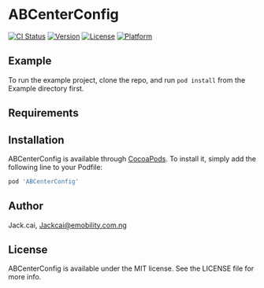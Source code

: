 # ABCenterConfig

[![CI Status](https://img.shields.io/travis/Jack.cai/ABCenterConfig.svg?style=flat)](https://travis-ci.org/Jack.cai/ABCenterConfig)
[![Version](https://img.shields.io/cocoapods/v/ABCenterConfig.svg?style=flat)](https://cocoapods.org/pods/ABCenterConfig)
[![License](https://img.shields.io/cocoapods/l/ABCenterConfig.svg?style=flat)](https://cocoapods.org/pods/ABCenterConfig)
[![Platform](https://img.shields.io/cocoapods/p/ABCenterConfig.svg?style=flat)](https://cocoapods.org/pods/ABCenterConfig)

## Example

To run the example project, clone the repo, and run `pod install` from the Example directory first.

## Requirements

## Installation

ABCenterConfig is available through [CocoaPods](https://cocoapods.org). To install
it, simply add the following line to your Podfile:

```ruby
pod 'ABCenterConfig'
```

## Author

Jack.cai, Jackcai@emobility.com.ng

## License

ABCenterConfig is available under the MIT license. See the LICENSE file for more info.
